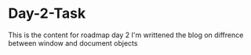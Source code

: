 # Day-2-Task
This is the content for roadmap day 2
I'm writtened the blog on diffrence between window and document objects
